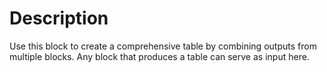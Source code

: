 # Description

Use this block to create a comprehensive table by combining outputs from multiple blocks. Any block that produces a table can serve as input here.